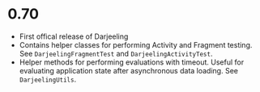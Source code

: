# 0.70

* First offical release of Darjeeling
* Contains helper classes for performing Activity and Fragment testing.
See `DarjeelingFragmentTest` and `DarjeelingActivityTest`.
* Helper methods for performing evaluations with timeout. Useful for
evaluating application state after asynchronous data loading. See `DarjeelingUtils`.

